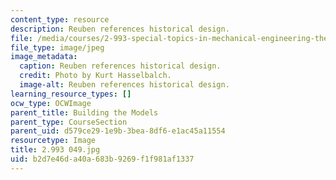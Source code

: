 ```yaml
---
content_type: resource
description: Reuben references historical design.
file: /media/courses/2-993-special-topics-in-mechanical-engineering-the-art-and-science-of-boat-design-january-iap-2007/b2d7e46da40a683b9269f1f981af1337_2993049.jpg
file_type: image/jpeg
image_metadata:
  caption: Reuben references historical design.
  credit: Photo by Kurt Hasselbalch.
  image-alt: Reuben references historical design.
learning_resource_types: []
ocw_type: OCWImage
parent_title: Building the Models
parent_type: CourseSection
parent_uid: d579ce29-1e9b-3bea-8df6-e1ac45a11554
resourcetype: Image
title: 2.993 049.jpg
uid: b2d7e46d-a40a-683b-9269-f1f981af1337
---
```

